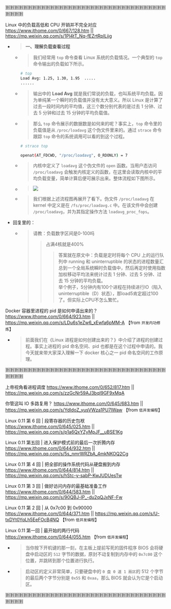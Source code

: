 
:u5272::u5272::u5272::u5272::u5272::u5272::u5272::u5272::u5272::u5272::u5272::u5272::u5272::u5272::u5272::u5272::u5272::u5272::u5272::u5272::u5272::u5272::u5272::u5272::u5272::u5272::u5272::u5272::u5272::u5272::u5272::u5272::u5272::u5272::u5272::u5272::u5272::u5272::u5272::u5272:

Linux 中的负载高低和 CPU 开销并不完全对应 https://www.ithome.com/0/667/128.htm || https://mp.weixin.qq.com/s/1Pl4tT_Nq-fEZrtRpILiig
- > **一、理解负载查看过程**
  * > 我们经常用 `top` 命令查看 Linux 系统的负载情况。一个典型的 `top` 命令输出的负载如下所示。
    ```sh
    # top
    Load Avg: 1.25, 1.30, 1.95  .....
    ......
    ```
  * > 输出中的 **Load Avg** 就是我们常说的负载，也叫系统平均负载。因为单纯某一个瞬时的负载值并没有太大意义。所以 Linux 是计算了过去一段时间内的平均值，这三个数分别代表的是过去 1 分钟、过去 5 分钟和过去 15 分钟的平均负载值。
  * > 那么 `top` 命令展示的数据数是如何来的呢？事实上，`top` 命令里的负载值是从 `/proc/loadavg` 这个伪文件里来的。通过 `strace` 命令跟踪 `top` 命令的系统调用可以看的到这个过程。
    ```sh
    # strace top

    openat(AT_FDCWD, "/proc/loadavg", O_RDONLY) = 7
    ```
  * > 内核中定义了 `loadavg` 这个伪文件的 `open` 函数。当用户态访问 `/proc/loadavg` 会触发内核定义的函数，在这里会读取内核中的平均负载变量，简单计算后便可展示出来。整体流程如下图所示。
  * > ![](https://img.ithome.com/newsuploadfiles/2023/1/2989f096-8ca7-4519-93ca-6f468a669157.png)
  * > 我们根据上述流程图再展开了看下。伪文件 `/proc/loadavg` 在 kernel 中定义是在 `/fs/proc/loadavg.c` 中。在该文件中会创建 `/proc/loadavg`，并为其指定操作方法 `loadavg_proc_fops`。
- 回复里的：
  * > 请教：负载数字区间是0-100吗
    >> 占满4核就是400%
    >>> 答案就在原文中：负载是定时将每个 CPU 上的运行队列中 running 和 uninterruptible 的状态的进程数量汇总到一个全局系统瞬时负载值中，然后再定时使用指数加权移动平均法来统计过去 1 分钟、过去 5 分钟、过去 15 分钟的平均负载。 <br> 举个例子，5分钟内有100个进程在持续进行IO（陷入uninterruptible（D）状态），那load5肯定超过100了。但实际上CPU不怎么繁忙。

Docker 容器里进程的 pid 是如何申请出来的？ https://www.ithome.com/0/664/923.htm || https://mp.weixin.qq.com/s/LDu6s1eZw6_xEwfa6pMM-A  【from `开发内功修炼`】
- > 前面我们在《Linux 进程是如何创建出来的？》中介绍了进程的创建过程。事实上进程的 pid 命名空间、pid 也都是在这个过程中申请的。我今天就来带大家深入理解一下 docker 核心之一 pid 命名空间的工作原理。

:u5272::u5272::u5272::u5272::u5272::u5272::u5272::u5272::u5272::u5272::u5272::u5272::u5272::u5272::u5272::u5272::u5272::u5272::u5272::u5272::u5272::u5272::u5272::u5272::u5272::u5272::u5272::u5272::u5272::u5272::u5272::u5272::u5272::u5272::u5272::u5272::u5272::u5272::u5272::u5272:

上帝视角看进程调度 https://www.ithome.com/0/652/817.htm || https://mp.weixin.qq.com/s/zzGcNr59AJ3bqI9GF9xMqA

你管这叫 IO 多路复用？ https://www.ithome.com/0/645/683.htm || https://mp.weixin.qq.com/s/YdIdoZ_yusVWza1PU7lWaw  【from `低并发编程`】

Linux 0.11 第 6 回 | 段寄存器的历史包袱 https://www.ithome.com/0/645/025.htm || https://mp.weixin.qq.com/s/p1a6QxYZyMpJF__uBSE1Kg

Linux 0.11 第五回 | 进入保护模式前的最后一次折腾内存 https://www.ithome.com/0/644/932.htm || https://mp.weixin.qq.com/s/5s_nmrWRZbA_4mkNKOQ2Cg

Linux 0.11 第 4 回 | 把全部的操作系统代码从硬盘搬到内存 https://www.ithome.com/0/644/814.htm || https://mp.weixin.qq.com/s/hStc-y-sabP-KwJUDUesTw

Linux 0.11 第 3 回 | 做好访问内存的最基础准备工作 https://www.ithome.com/0/644/583.htm || https://mp.weixin.qq.com/s/90QBJ-lP_-du2qQJxNF-Fw

Linux 0.11 第 2 回 | 从 0x7c00 到 0x90000 https://www.ithome.com/0/644/371.htm || https://mp.weixin.qq.com/s/U-txDYt0YqLh5EeFOcB4NQ  【from `低并发编程`】

Linux 0.11 第一回 | 最开始的两行代码 https://www.ithome.com/0/644/055.htm  【from `低并发编程`】
- > 当你按下开机键的那一刻，在主板上提前写死的固件程序 BIOS 会将硬盘中启动区的 `512` 字节的数据，原封不动复制到内存中的 `0x7c00` 这个位置，并跳转到那个位置进行执行。
- > 启动区的定义非常简单，只要硬盘中的 `0 盘 0 道 1 扇区`的 512 个字节的最后两个字节分别是 `0x55` 和 `0xaa`，那么 BIOS 就会认为它是个启动区。

:u5272::u5272::u5272::u5272::u5272::u5272::u5272::u5272::u5272::u5272::u5272::u5272::u5272::u5272::u5272::u5272::u5272::u5272::u5272::u5272::u5272::u5272::u5272::u5272::u5272::u5272::u5272::u5272::u5272::u5272::u5272::u5272::u5272::u5272::u5272::u5272::u5272::u5272::u5272::u5272:
